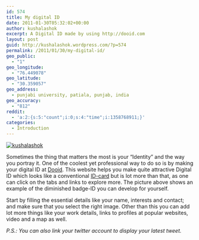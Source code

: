 ```yaml
---
id: 574
title: My digital ID
date: 2011-01-30T05:32:02+00:00
author: kushalashok
excerpt: A Digital ID made by using http://dooid.com
layout: post
guid: http://kushalashok.wordpress.com/?p=574
permalink: /2011/01/30/my-digital-id/
geo_public:
  - "1"
geo_longitude:
  - "76.449078"
geo_latitude:
  - "30.359057"
geo_address:
  - punjabi university, patiala, punjab, india
geo_accuracy:
  - "812"
reddit:
  - 'a:2:{s:5:"count";i:0;s:4:"time";i:1358768911;}'
categories:
  - Introduction
---
```

<a href="http://www.dooid.com/kushalashok" target="_blank"><img src="http://www.dooid.com/images/uploads/kushalashok_signature.png" border="0" alt="kushalashok" /></a>

Sometimes the thing that matters the most is your &#8220;Identity&#8221; and the way you portray it. One of the coolest yet professional way to do so is by making your digital ID at <a href="http://dooid.com" target="_blank">Dooid</a>. This website helps you make quite attractive Digital ID which looks like a conventional <a class="zem_slink" title="Identity document" rel="wikipedia" href="http://en.wikipedia.org/wiki/Identity_document">ID-card</a> but is lot more than that, as one can click on the tabs and links to explore more. The picture above shows an example of the diminished badge-ID you can develop for yourself.

Start by filling the essential details like your name, interests and contact; and make sure that you select the right image. Other than this you can add lot more things like your work details, links to profiles at popular websites, video and a map as well.

_P.S.: You can also link your twitter account to display your latest tweet._

&nbsp;

&nbsp;